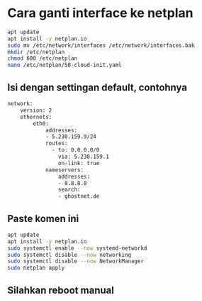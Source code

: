 # Cara ganti interface ke netplan

```bash
apt update
apt install -y netplan.io
sudo mv /etc/network/interfaces /etc/network/interfaces.bak
mkdir /etc/netplan
chmod 600 /etc/netplan
nano /etc/netplan/50-cloud-init.yaml
```
## Isi dengan settingan default, contohnya
```bash
network:
    version: 2
    ethernets:
        eth0:
            addresses:
            - 5.230.159.9/24
            routes:
              - to: 0.0.0.0/0
                via: 5.230.159.1
                on-link: true
            nameservers:
                addresses:
                - 8.8.8.8
                search:
                - ghostnet.de
```
## Paste komen ini
```bash
apt update
apt install -y netplan.io
sudo systemctl enable --now systemd-networkd
sudo systemctl disable --now networking
sudo systemctl disable --now NetworkManager
sudo netplan apply
```
## Silahkan reboot manual
